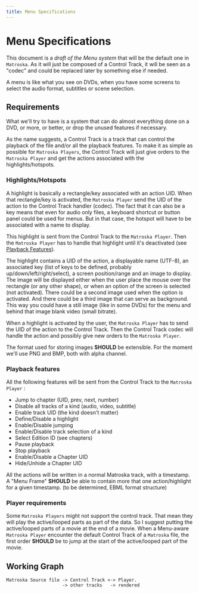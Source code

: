 ```yaml
---
title: Menu Specifications
---
```


# Menu Specifications

This document is a _draft of the Menu system_ that will be the default one in `Matroska`.
As it will just be composed of a Control Track, it will be seen as a "codec" and could be
replaced later by something else if needed.

A menu is like what you see on DVDs, when you have some screens to select the audio format,
subtitles or scene selection.

## Requirements

What we'll try to have is a system that can do almost everything done on a DVD, or more,
or better, or drop the unused features if necessary.

As the name suggests, a Control Track is a track that can control the playback of the file
and/or all the playback features. To make it as simple as possible for `Matroska Players`,
the Control Track will just give orders to the `Matroska Player` and get the actions
associated with the highlights/hotspots.

### Highlights/Hotspots

A highlight is basically a rectangle/key associated with an action UID. When that
rectangle/key is activated, the `Matroska Player` send the UID of the action to the
Control Track handler (codec). The fact that it can also be a key means that even for
audio only files, a keyboard shortcut or button panel could be used for menus.
But in that case, the hotspot will have to be associated with a name to display.

This highlight is sent from the Control Track to the `Matroska Player`. Then the
`Matroska Player` has to handle that highlight until it's deactivated (see [Playback Features](#playback-features)).

The highlight contains a UID of the action, a displayable name (UTF-8), an associated
key (list of keys to be defined, probably up/down/left/right/select), a screen position/range
and an image to display. The image will be displayed either when the user place 
the mouse over the rectangle (or any other shape), or when an option of the screen
is selected (not activated). There could be a second image used when the option is activated.
And there could be a third image that can serve as background. This way you could have
a still image (like in some DVDs) for the menu and behind that image blank video (small bitrate).

When a highlight is activated by the user, the `Matroska Player` has to send the UID of
the action to the Control Track. Then the Control Track codec will handle the action
and possibly give new orders to the `Matroska Player`.

The format used for storing images **SHOULD** be extensible. For the moment we'll use
PNG and BMP, both with alpha channel.

### Playback features

All the following features will be sent from the Control Track to the `Matroska Player` :

*   Jump to chapter (UID, prev, next, number)
*   Disable all tracks of a kind (audio, video, subtitle)
*   Enable track UID (the kind doesn't matter)
*   Define/Disable a highlight
*   Enable/Disable jumping
*   Enable/Disable track selection of a kind
*   Select Edition ID (see chapters)
*   Pause playback
*   Stop playback
*   Enable/Disable a Chapter UID
*   Hide/Unhide a Chapter UID

All the actions will be written in a normal Matroska track, with a timestamp.
A "Menu Frame" **SHOULD** be able to contain more that one action/highlight for a given
timestamp. (to be determined, EBML format structure)

### Player requirements

Some `Matroska Players` might not support the control track. That mean they will play
the active/looped parts as part of the data. So I suggest putting the active/looped
parts of a movie at the end of a movie. When a Menu-aware `Matroska Player` encounter
the default Control Track of a `Matroska` file, the first order **SHOULD** be to jump at
the start of the active/looped part of the movie.

## Working Graph

```
Matroska Source file -> Control Track <-> Player.
                     -> other tracks   -> rendered
```
